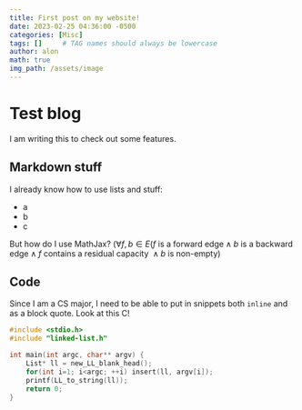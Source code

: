 ```yaml
---
title: First post on my website!
date: 2023-02-25 04:36:00 -0500
categories: [Misc]
tags: []     # TAG names should always be lowercase
author: alon
math: true
img_path: /assets/image
---
```

# Test blog
I am writing this to check out some features.

## Markdown stuff
I already know how to use lists and stuff:
- a
- b 
- c

But how do I use MathJax?
$(\forall f,b \in E (f \text{ is a forward edge} \land b \text{ is a backward edge} \land f \text{ contains a residual capacity } \land b \text{ is non-empty})$

## Code
Since I am a CS major, I need to be able to put in snippets both `inline` and as a block quote. Look at this C!
```c
#include <stdio.h>
#include "linked-list.h"

int main(int argc, char** argv) {
	List* ll = new_LL_blank_head();
	for(int i=1; i<argc; ++i) insert(ll, argv[i]);
	printf(LL_to_string(ll));
	return 0;
}
```
